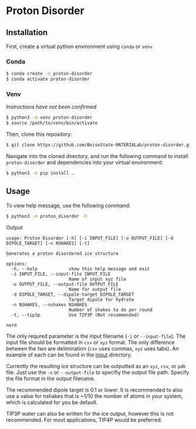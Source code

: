 # Proton Disorder

## Installation

First, create a virtual python environment using `conda` or `venv`

### Conda
``` bash
$ conda create -n proton-disorder
$ conda activate proton-disorder
```

### Venv
_Instructions have not been confirmed_
``` bash
$ python3 -m venv proton-disorder
$ source /path/to/venv/bin/activate
```

Then, clone this repository:
``` bash
$ git clone https://github.com/BoiseState-MATERIALab/proton-disorder.git
```

Navigate into the cloned directory, and run the following command to install `proton-disorder` and dependencies into your virtual environment:
``` bash
$ python3 -m pip install .
```

## Usage

To view help message, use the following command:
```bash
$ python3 -m proton_disorder -h
```

Output
```
usage: Proton Disorder [-h] [-i INPUT_FILE] [-o OUTPUT_FILE] [-d DIPOLE_TARGET] [-n NSHAKES] [-t]

Generates a proton disordered ice structure

options:
  -h, --help            show this help message and exit
  -i INPUT_FILE, --input-file INPUT_FILE
                        Name of input xyz file
  -o OUTPUT_FILE, --output-file OUTPUT_FILE
                        Name for output file
  -d DIPOLE_TARGET, --dipole-target DIPOLE_TARGET
                        Target dipole for hydrate
  -n NSHAKES, --nshakes NSHAKES
                        Number of shakes to do per round
  -t, --tip3p           Use TIP3P (Not recommended)

nerd
```

The only requred parameter is the input filename (`-i` or `--input-file`). The input file should be formatted in `csv` or `xyz` format. The only difference between the two are delimination (`csv` uses commas, `xyz` uses tabs). An example of each can be found in the [input](input) directory. 

Currently the resulting ice structure can be outputted as an `xyz`, `csv`, or `pdb` file. Just use the `-o` or `--output-file` to specifiy the output file path. Specify the file format in the output filename.

The recommended dipole target is 0.1 or lower. It is recommended to also use a value for nshakes that is ~1/10 the number of atoms in your system, which is calculated for you be default.

TIP3P water can also be written for the ice output, however this is not recommended. For most applications, TIP4P would be preferred.